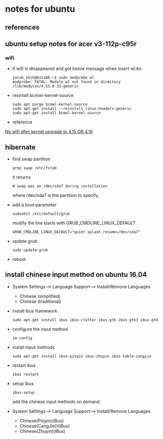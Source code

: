 
# notes for ubuntu

## references

## ubuntu setup notes for acer v3-112p-c95r

### wifi

- if wifi is disappeared and got below message when insert wl.ko:

    ```
    jacob_shih@kuta86:~$ sudo modprobe wl
    modprobe: FATAL: Module wl not found in directory /lib/modules/4.15.0-33-generic
    ```

- resintall bcmwl-kernel-source

    ```
    sudo apt purge bcmwl-kernel-source
    sudo apt-get install --reinstall linux-headers-generic
    sudo apt-get install bcmwl-kernel-source
    ```
- reference

[No wifi after kernel upgrade to 4.15 OR 4.16](http://www.archiveweb.space/264506/no-wifi-after-kernel-upgrade-to-4-15-or-4-16)

## hibernate

- find swap partition

    ```
    grep swap /etc/fstab
    ```

    it returns

    ```
    # swap was on /dev/sda7 during installation
    ```

    where /dev/sda7 is the partition to specify.

- add a boot parameter

    ```
    sudoedit /etc/default/grub
    ```

    modify the line starts with GRUB_CMDLINE_LINUX_DEFAULT

    ```
    GRUB_CMDLINE_LINUX_DEFAULT="quiet splash resume=/dev/sda7" 
    ```

- update grub

    ```
    sudo update-grub
    ```

- reboot

## install chinese input method on ubuntu 16.04

- System Settings--> Language Support--> Install/Remove Languages

    - Chinese (simplified)
    - Chinese (traditional)

- install ibus framework

    ```
    sudo apt-get install ibus ibus-clutter ibus-gtk ibus-gtk3 ibus-qt4
    ```

- configure the input method

    ```
    im-config
    ```

- install input methods

    ```
    sudo apt-get install ibus-pinyin ibus-zhuyin ibus-table-cangjie
    ```

- restart ibus

    ```
    ibus restart
    ```

- setup ibus

    ```
    ibus-setup
    ```

    add the chinese input methods on demand.

- System Settings--> Language Support--> Install/Remove Languages

    - Chinese(Pinyin)(IBus)
    - Chinese(CangJie))(IBus)
    - Chinese(Zhuyin)(IBus)


